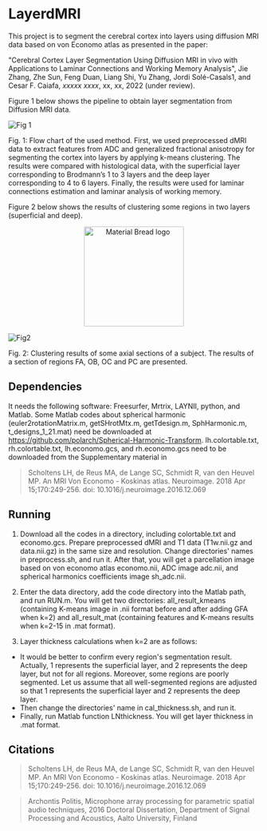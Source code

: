 # LayerdMRI
This project is to segment the cerebral cortex into layers using diffusion MRI data based on von Economo atlas as presented in the paper:

"Cerebral Cortex Layer Segmentation Using Diffusion MRI in vivo with Applications to Laminar Connections and Working Memory Analysis", Jie Zhang, Zhe Sun, Feng Duan, Liang Shi, Yu Zhang, Jordi Solé-Casals1, and Cesar F. Caiafa, *xxxxx xxxx*, xx, xx, 2022 (under review).

Figure 1 below shows the pipeline to obtain layer segmentation from Diffusion MRI data.

![Fig 1](https://user-images.githubusercontent.com/11638664/172012776-f54e7a02-44d2-4152-b8d7-9b6d692d4f53.png) 

Fig. 1: Flow chart of the used method. First, we used preprocessed dMRI data to extract features from ADC and generalized fractional anisotropy for segmenting the cortex into layers by applying k-means clustering. The results were compared with histological data, with the superficial layer corresponding to Brodmann’s 1 to 3 layers and the deep layer corresponding to 4 to 6 layers. Finally, the results were used for laminar connections estimation and laminar analysis of working memory.

Figure 2 below shows the results of clustering some regions in two layers (superficial and deep).

<p align="center">
<img width="200" src="[http://material-bread.org/logo-shadow.svg](https://user-images.githubusercontent.com/11638664/172013948-ab5d2221-c74b-4b10-970c-a2575ccaae58.png)" alt="Material Bread logo">
</p>

![Fig2](https://user-images.githubusercontent.com/11638664/172013948-ab5d2221-c74b-4b10-970c-a2575ccaae58.png) 
  
  Fig. 2: Clustering results of some axial sections of a subject. The results of a section of regions FA, OB, OC and PC are presented.




## Dependencies
It needs the following software: Freesurfer, Mrtrix, LAYNII, python, and Matlab. Some Matlab codes about spherical harmonic (euler2rotationMatrix.m, getSHrotMtx.m, getTdesign.m, SphHarmonic.m, t_designs_1_21.mat) need be downloaded at https://github.com/polarch/Spherical-Harmonic-Transform. lh.colortable.txt, rh.colortable.txt, lh.economo.gcs, and rh.economo.gcs need to be downloaded from the Supplementary material in  
> Scholtens LH, de Reus MA, de Lange SC, Schmidt R, van den Heuvel MP. An MRI Von Economo - Koskinas atlas. Neuroimage. 2018 Apr 15;170:249-256. doi: 10.1016/j.neuroimage.2016.12.069

## Running
1. Download all the codes in a directory, including colortable.txt and economo.gcs. Prepare preprocessed dMRI and T1 data (T1w.nii.gz and data.nii.gz) in the same size and resolution. Change directories' names in preprocess.sh, and run it. 
After that, you will get a parcellation image based on von economo atlas economo.nii, ADC image adc.nii, and spherical harmonics coefficients image sh_adc.nii.

2. Enter the data directory, add the code directory into the Matlab path, and run RUN.m. You will get two directories: all_result_kmeans (containing K-means image in .nii format before and after adding GFA when k=2) and all_result_mat (containing features and K-means results when k=2-15 in .mat format). 

3. Layer thickness calculations when k=2 are as follows:
* It would be better to confirm every region's segmentation result. Actually, 1 represents the superficial layer, and 2 represents the deep layer, but not for all regions. Moreover, some regions are poorly segmented. Let us assume that all well-segmented regions are adjusted so that 1 represents the superficial layer and 2 represents the deep layer.
* Then change the directories' name in cal_thickness.sh, and run it. 
* Finally, run Matlab function LNthickness. You will get layer thickness in .mat format.

## Citations
> Scholtens LH, de Reus MA, de Lange SC, Schmidt R, van den Heuvel MP. An MRI Von Economo - Koskinas atlas. Neuroimage. 2018 Apr 15;170:249-256. doi: 10.1016/j.neuroimage.2016.12.069

> Archontis Politis, Microphone array processing for parametric spatial audio techniques, 2016 Doctoral Dissertation, Department of Signal Processing and Acoustics, Aalto University, Finland
